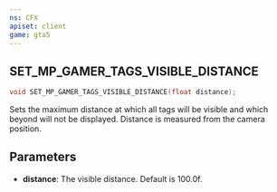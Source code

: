 ```yaml
---
ns: CFX
apiset: client
game: gta5
---
```

## SET_MP_GAMER_TAGS_VISIBLE_DISTANCE

```c
void SET_MP_GAMER_TAGS_VISIBLE_DISTANCE(float distance);
```

Sets the maximum distance at which all tags will be visible and which beyond will not be displayed. Distance is measured from the camera position.

## Parameters
* **distance**: The visible distance. Default is 100.0f.
